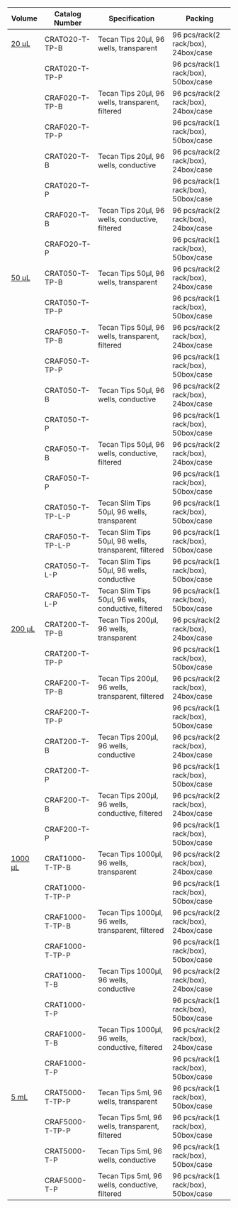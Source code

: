 | Volume  | Catalog Number       | Specification                                              | Packing                                 |
|---------|----------------------|-------------------------------------------------------------|------------------------------------------|
| [20 μL](https://www.cotaus.com/20-ul-tecan-tips.html) | CRATO20-T-TP-B         | Tecan Tips 20μl, 96 wells, transparent                        | 96 pcs/rack(2 rack/box), 24box/case     |
|         | CRAT020-T-TP-P       |                                                             | 96 pcs/rack(1 rack/box), 50box/case     |
|         | CRAF020-T-TP-B       | Tecan Tips 20μl, 96 wells, transparent, filtered            | 96 pcs/rack(2 rack/box), 24box/case     |
|         | CRAF020-T-TP-P       |                                                             | 96 pcs/rack(1 rack/box), 50box/case     |
|         | CRAT020-T-B          | Tecan Tips 20μl, 96 wells, conductive                        | 96 pcs/rack(2 rack/box), 24box/case     |
|         | CRAT020-T-P          |                                                             | 96 pcs/rack(1 rack/box), 50box/case     |
|         | CRAF020-T-B          | Tecan Tips 20μl, 96 wells, conductive, filtered              | 96 pcs/rack(2 rack/box), 24box/case     |
|         | CRAFO20-T-P          |                                                             | 96 pcs/rack(1 rack/box), 50box/case     |
| [50 μL](https://www.cotaus.com/50-ul-tecan-tips.html) | CRAT050-T-TP-B         | Tecan Tips 50μl, 96 wells, transparent                        | 96 pcs/rack(2 rack/box), 24box/case     |
|         | CRAT050-T-TP-P       |                                                             | 96 pcs/rack(1 rack/box), 50box/case     |
|         | CRAF050-T-TP-B       | Tecan Tips 50μl, 96 wells, transparent, filtered            | 96 pcs/rack(2 rack/box), 24box/case     |
|         | CRAF050-T-TP-P       |                                                             | 96 pcs/rack(1 rack/box), 50box/case     |
|         | CRAT050-T-B          | Tecan Tips 50μl, 96 wells, conductive                        | 96 pcs/rack(2 rack/box), 24box/case     |
|         | CRAT050-T-P          |                                                             | 96 pcs/rack(1 rack/box), 50box/case     |
|         | CRAF050-T-B          | Tecan Tips 50μl, 96 wells, conductive, filtered              | 96 pcs/rack(2 rack/box), 24box/case     |
|         | CRAF050-T-P          |                                                             | 96 pcs/rack(1 rack/box), 50box/case     |
|         | CRAT050-T-TP-L-P     | Tecan Slim Tips 50μl, 96 wells, transparent                 | 96 pcs/rack(1 rack/box), 50box/case     |
|         | CRAF050-T-TP-L-P     | Tecan Slim Tips 50μl, 96 wells, transparent, filtered       | 96 pcs/rack(1 rack/box), 50box/case     |
|         | CRAT050-T-L-P        | Tecan Slim Tips 50μl, 96 wells, conductive                   | 96 pcs/rack(1 rack/box), 50box/case     |
|         | CRAF050-T-L-P        | Tecan Slim Tips 50μl, 96 wells, conductive, filtered         | 96 pcs/rack(1 rack/box), 50box/case     |
| [200 μL](https://www.cotaus.com/200-ul-tecan-tips.html) | CRAT200-T-TP-B       | Tecan Tips 200μl, 96 wells, transparent                      | 96 pcs/rack(2 rack/box), 24box/case     |
|         | CRAT200-T-TP-P       |                                                             | 96 pcs/rack(1 rack/box), 50box/case     |
|         | CRAF200-T-TP-B       | Tecan Tips 200μl, 96 wells, transparent, filtered           | 96 pcs/rack(2 rack/box), 24box/case     |
|         | CRAF200-T-TP-P       |                                                             | 96 pcs/rack(1 rack/box), 50box/case     |
|         | CRAT200-T-B          | Tecan Tips 200μl, 96 wells, conductive                       | 96 pcs/rack(2 rack/box), 24box/case     |
|         | CRAT200-T-P          |                                                             | 96 pcs/rack(1 rack/box), 50box/case     |
|         | CRAF200-T-B          | Tecan Tips 200μl, 96 wells, conductive, filtered             | 96 pcs/rack(2 rack/box), 24box/case     |
|         | CRAF200-T-P          |                                                             | 96 pcs/rack(1 rack/box), 50box/case     |
| [1000 μL](https://www.cotaus.com/1000-ul-tecan-tips.html) | CRAT1000-T-TP-B    | Tecan Tips 1000μl, 96 wells, transparent                     | 96 pcs/rack(2 rack/box), 24box/case     |
|         | CRAT1000-T-TP-P      |                                                             | 96 pcs/rack(1 rack/box), 50box/case     |
|         | CRAF1000-T-TP-B      | Tecan Tips 1000μl, 96 wells, transparent, filtered          | 96 pcs/rack(2 rack/box), 24box/case     |
|         | CRAF1000-T-TP-P      |                                                             | 96 pcs/rack(1 rack/box), 50box/case     |
|         | CRAT1000-T-B         | Tecan Tips 1000μl, 96 wells, conductive                      | 96 pcs/rack(2 rack/box), 24box/case     |
|         | CRAT1000-T-P         |                                                             | 96 pcs/rack(1 rack/box), 50box/case     |
|         | CRAF1000-T-B         | Tecan Tips 1000μl, 96 wells, conductive, filtered            | 96 pcs/rack(2 rack/box), 24box/case     |
|         | CRAF1000-T-P         |                                                             | 96 pcs/rack(1 rack/box), 50box/case     |
| [5 mL](https://www.cotaus.com/5-ml-tecan-tips.html)   | CRAT5000-T-TP-P      | Tecan Tips 5ml, 96 wells, transparent                        | 96 pcs/rack(1 rack/box), 50box/case     |
|         | CRAF5000-T-TP-P      | Tecan Tips 5ml, 96 wells, transparent, filtered              | 96 pcs/rack(1 rack/box), 50box/case     |
|         | CRAT5000-T-P         | Tecan Tips 5ml, 96 wells, conductive                         | 96 pcs/rack(1 rack/box), 50box/case     |
|         | CRAF5000-T-P         | Tecan Tips 5ml, 96 wells, conductive, filtered               | 96 pcs/rack(1 rack/box), 50box/case     |

